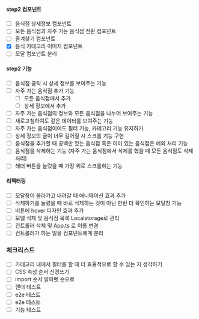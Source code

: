 #### step2 컴포넌트

- [ ] 음식점 상세정보 컴포넌트
- [ ] 모든 음식점과 자주 가는 음식점 전환 컴포넌트
- [ ] 즐겨찾기 컴포넌트
- [x] 음식 카테고리 이미지 컴포넌트
- [ ] 모달 컴포넌트 분리

#### step2 기능

- [ ] 음식점 클릭 시 상세 정보를 보여주는 기능
- [ ] 자주 가는 음식점 추가 기능
  - [ ] 모든 음식점에서 추가
  - [ ] 상세 정보에서 추가
- [ ] 자주 가는 음식점의 정보와 모든 음식점을 나누어 보여주는 기능
- [ ] 새로고침하여도 같은 데이터를 보여주는 기능
- [ ] 자주 가는 음식점이여도 필터 기능, 카테고리 기능 유지하기
- [ ] 상세 정보의 글이 너무 길어질 시 스크롤 기능 구현
- [ ] 음식점을 추가할 때 공백만 있는 음식점 혹은 이미 있는 음식점은 예외 처리 기능
- [ ] 음식점을 삭제하는 기능 (자주 가는 음식점에서 삭제를 했을 때 모든 음식점도 삭제 처리)
- [ ] 헤더 버튼을 눌렀을 때 가장 위로 스크롤하는 기능

#### 리팩터링

- [ ] 모달창이 올라가고 내려갈 때 애니메이션 효과 추가
- [ ] 삭제하기를 눌렀을 때 바로 삭제하는 것이 아닌 한번 더 확인하는 모달창 기능
- [ ] 버튼에 hover 디자인 효과 추가
- [ ] 모델 삭제 및 음식점 목록 Localstorage로 관리
- [ ] 컨트롤러 삭제 및 App.ts 로 이름 변경
- [ ] 컨트롤러가 하는 일을 컴포넌트에게 분리

### 체크리스트

- [ ] 카테고리 내에서 필터를 할 때 더 효율적으로 할 수 있는 지 생각하기
- [ ] CSS 속성 순서 신경쓰기
- [ ] import 순서 알파벳 순으로
- [ ] 렌더 테스트
- [ ] e2e 테스트
- [ ] e2e 테스트
- [ ] 기능 테스트
